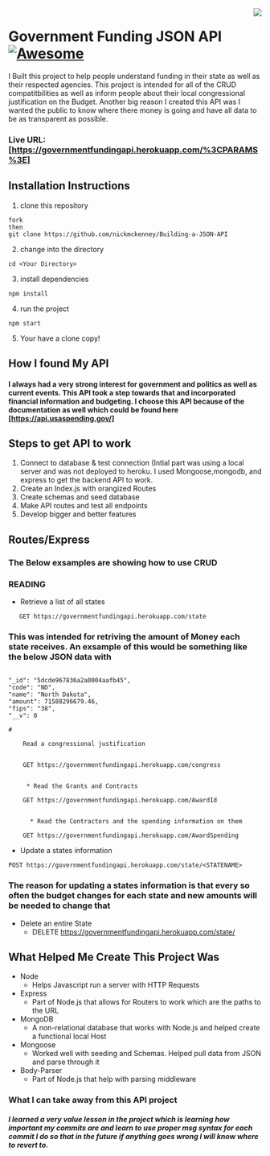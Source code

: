 
<img src="icon.png" align="right" />


# Government Funding JSON API [![Awesome](https://cdn.rawgit.com/sindresorhus/awesome/d7305f38d29fed78fa85652e3a63e154dd8e8829/media/badge.svg)](https://github.com/sindresorhus/awesome#readme)

I Built this project to help people understand funding in their state as well as their respected agencies. This project is intended for all of the CRUD compatitbilities as well as inform people about their local congressional justification on the Budget. Another big reason I created this API was I wanted the public to know where there money is going and have all data to be as transparent as possible. 

### Live URL: [https://governmentfundingapi.herokuapp.com/%3CPARAMS%3E]

## Installation Instructions

1. clone this repository
```
fork
then
git clone https://github.com/nickmckenney/Building-a-JSON-API
```
2. change into the directory
```
cd <Your Directory>
```
3. install dependencies
```
npm install
```
4. run the project
```
npm start
```
5. Your have a clone copy!

## How I found My API
#### I always had a very strong interest for government and politics as well as current events. This API took a step towards that and incorporated financial information and budgeting. I choose this API because of the documentation as well which could be found here [https://api.usaspending.gov/]

## Steps to get API to work

1. Connect to database & test connection (Intial part was using a local server and was not deployed to heroku. I used Mongoose,mongodb, and express to get the backend API to work.
2. Create an Index.js with orangized Routes
3. Create schemas and seed database
4. Make API routes and test all endpoints
5. Develop bigger and better features

## Routes/Express

 ### The Below exsamples are showing how to use CRUD
   
   ### READING
   
  * Retrieve a list of all states
  ```
     GET https://governmentfundingapi.herokuapp.com/state
   ```
   ### This was intended for retriving the amount of Money each state receives. An exsample of this would be something like the below JSON data with
   
  
 ```
         
"_id": "5dcde967836a2a0004aafb45",
"code": "ND",
"name": "North Dakota",
"amount": 71588296679.46,
"fips": "38",
"__v": 0

#
``` 

        Read a congressional justification 
        
 
        GET https://governmentfundingapi.herokuapp.com/congress
      
        
         * Read the Grants and Contracts
       
        GET https://governmentfundingapi.herokuapp.com/AwardId
       
        
          * Read the Contractors and the spending information on them
     
        GET https://governmentfundingapi.herokuapp.com/AwardSpending
				
		
     
  * Update a states information
  ```
  POST https://governmentfundingapi.herokuapp.com/state/<STATENAME>
  ```
### The reason for updating a states information is that every so often the budget changes for each state and new amounts will be needed to change that
       
  * Delete an entire State
    * DELETE https://governmentfundingapi.herokuapp.com/state/<STATENAME>

## What Helped Me Create This Project Was

  - Node
     - Helps Javascript run a server with HTTP Requests
  - Express
     - Part of Node.js that allows for Routers to work which are the paths to the URL
  - MongoDB
     - A non-relational database that works with Node.js and helped create a functional local Host
  - Mongoose
     - Worked well with seeding and Schemas. Helped pull data from JSON and parse through it
  - Body-Parser
     - Part of Node.js that help with parsing middleware

### What I can take away from this API project
##### I learned a very value lesson in the project which is learning how important my commits are and learn to use proper msg syntax for each commit I do so that in the future if anything goes wrong I will know where to revert to.

